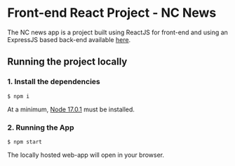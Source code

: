 # Front-end React Project - NC News

The NC news app is a project built using ReactJS for front-end and using an ExpressJS based back-end available [here](https://github.com/syedmjavaid/be-nc-news-example).

## Running the project locally

### 1. Install the dependencies

```
$ npm i
```

At a minimum, [Node 17.0.1](https://nodejs.org/en/) must be installed.

### 2. Running the App

```
$ npm start
```

The locally hosted web-app will open in your browser.
